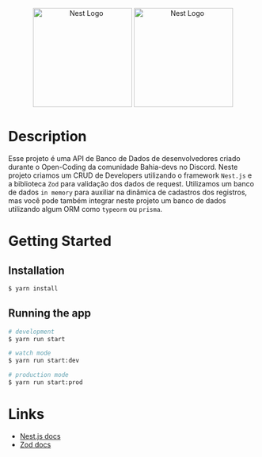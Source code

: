 <p align="center">
  <a href="http://nestjs.com/" target="blank"><img src="https://nestjs.com/img/logo-small.svg" width="200" alt="Nest Logo" /></a>
  <a href="http://nestjs.com/" target="blank"><img src="https://zod.dev/logo.svg" width="200" alt="Nest Logo" /></a>
</p>

# Description
Esse projeto é uma API de Banco de Dados de desenvolvedores criado durante o Open-Coding da comunidade Bahia-devs no Discord. Neste projeto criamos um CRUD de Developers utilizando o framework `Nest.js` e a biblioteca `Zod` para validação dos dados de request. Utilizamos um banco de dados `in memory` para auxiliar na dinâmica de cadastros dos registros, mas você pode também integrar neste projeto um banco de dados utilizando algum ORM como `typeorm` ou `prisma`.

# Getting Started

## Installation

```bash
$ yarn install
```

## Running the app

```bash
# development
$ yarn run start

# watch mode
$ yarn run start:dev

# production mode
$ yarn run start:prod
```

# Links

- [Nest.js docs](https://docs.nestjs.com)
- [Zod docs](https://zod.dev/)